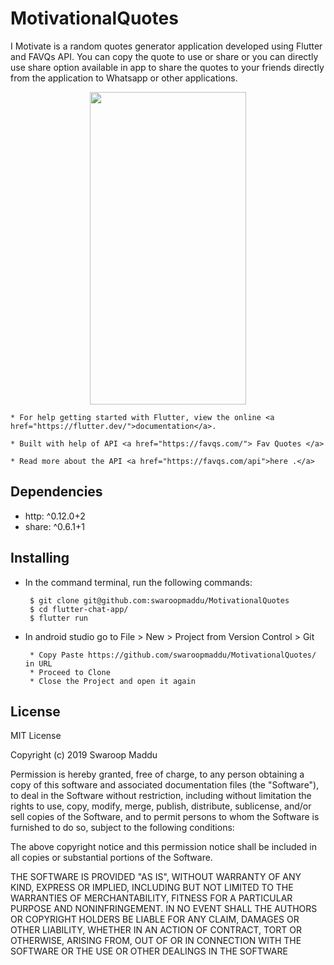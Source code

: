 # MotivationalQuotes
   I Motivate is a random quotes generator application developed using Flutter and FAVQs API. You can copy the quote to use or share or you can directly use share option available in app to share the quotes to your friends directly from the application to Whatsapp or other applications.

 <p align="center">
  <img src="https://s1.ezgif.com/save/ezgif-1-d112e6cdba05.gif" height="500" width="250" />
</p>

```
* For help getting started with Flutter, view the online <a href="https://flutter.dev/">documentation</a>.

* Built with help of API <a href="https://favqs.com/"> Fav Quotes </a>

* Read more about the API <a href="https://favqs.com/api">here .</a>
 ```
## Dependencies 
  * http: ^0.12.0+2
  * share: ^0.6.1+1

## Installing
  * In the command terminal, run the following commands:
    ```  
     $ git clone git@github.com:swaroopmaddu/MotivationalQuotes
     $ cd flutter-chat-app/
     $ flutter run
    ```
  * In android studio go to File > New > Project from Version Control > Git
  
      ```
       * Copy Paste https://github.com/swaroopmaddu/MotivationalQuotes/ in URL
       * Proceed to Clone
       * Close the Project and open it again
      ```
## License

MIT License

Copyright (c) 2019 Swaroop Maddu

Permission is hereby granted, free of charge, to any person obtaining a copy of this software and associated documentation files (the "Software"), to deal in the Software without restriction, including without limitation the rights to use, copy, modify, merge, publish, distribute, sublicense, and/or sell copies of the Software, and to permit persons to whom the Software is furnished to do so, subject to the following conditions:

The above copyright notice and this permission notice shall be included in all copies or substantial portions of the Software.

THE SOFTWARE IS PROVIDED "AS IS", WITHOUT WARRANTY OF ANY KIND, EXPRESS OR IMPLIED, INCLUDING BUT NOT LIMITED TO THE WARRANTIES OF MERCHANTABILITY, FITNESS FOR A PARTICULAR PURPOSE AND NONINFRINGEMENT. IN NO EVENT SHALL THE AUTHORS OR COPYRIGHT HOLDERS BE LIABLE FOR ANY CLAIM, DAMAGES OR OTHER LIABILITY, WHETHER IN AN ACTION OF CONTRACT, TORT OR OTHERWISE, ARISING FROM, OUT OF OR IN CONNECTION WITH THE SOFTWARE OR THE USE OR OTHER DEALINGS IN THE SOFTWARE
